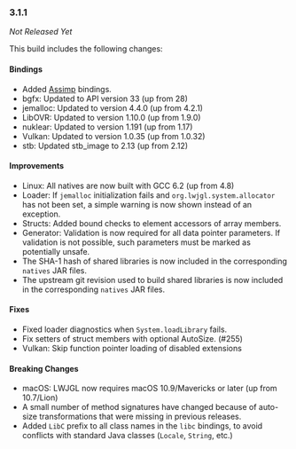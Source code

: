 ### 3.1.1

_Not Released Yet_

This build includes the following changes:

#### Bindings

- Added [Assimp](http://www.assimp.org/) bindings.
- bgfx: Updated to API version 33 (up from 28)
- jemalloc: Updated to version 4.4.0 (up from 4.2.1)
- LibOVR: Updated to version 1.10.0 (up from 1.9.0)
- nuklear: Updated to version 1.191 (up from 1.17)
- Vulkan: Updated to version 1.0.35 (up from 1.0.32)
- stb: Updated stb_image to 2.13 (up from 2.12)

#### Improvements

- Linux: All natives are now built with GCC 6.2 (up from 4.8)
- Loader: If `jemalloc` initialization fails and `org.lwjgl.system.allocator` has not been set, a simple warning is now shown instead of an exception.
- Structs: Added bound checks to element accessors of array members.
- Generator: Validation is now required for all data pointer parameters. If validation is not possible, such parameters must be marked as potentially unsafe.  
- The SHA-1 hash of shared libraries is now included in the corresponding `natives` JAR files.
- The upstream git revision used to build shared libraries is now included in the corresponding `natives` JAR files.

#### Fixes

- Fixed loader diagnostics when `System.loadLibrary` fails.
- Fix setters of struct members with optional AutoSize. (#255)
- Vulkan: Skip function pointer loading of disabled extensions

#### Breaking Changes

- macOS: LWJGL now requires macOS 10.9/Mavericks or later (up from 10.7/Lion)
- A small number of method signatures have changed because of auto-size transformations that were missing in previous releases.
- Added `LibC` prefix to all class names in the `libc` bindings, to avoid conflicts with standard Java classes (`Locale`, `String`, etc.) 